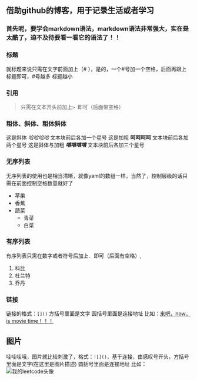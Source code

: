 ## 借助github的博客，用于记录生活或者学习

### 首先呢，要学会markdown语法，markdown语法非常强大，实在是太酷了，迫不及待要看一看它的语法了！！

### 标题

就标题来说只需在文字前面加上（# ），是的，一个#号加一个空格，后面再跟上标题即可，#号越多 标题越小

### 引用

> 只需在文本开头前加上`> `即可（后面带空格）

### 粗体、斜体、粗体斜体

这是斜体 *哈哈哈哈*  文本块前后各加一个星号
这是加粗 **呵呵呵呵** 文本块前后各加两个星号
这是斜体与加粗 ***嘻嘻嘻嘻*** 文本块前后各加三个星号

### 无序列表

无序列表的使用也是相当清晰，就像yaml的数组一样，当然了，控制层级的话只需在前面控制空格数量就好了
- 苹果
- 香蕉
- 蔬菜
  - 青菜
  - 白菜

### 有序列表

有序列表只需在数字或者符号后加上`. `即可（后面有空格）,
1. 科比
2. 杜兰特
3. 乔丹

### 链接

链接的格式：`[]()` 方括号里面是文字 圆括号里面是连接地址
比如：[来吧，now，is movie time！！！](https://nunflix.com)

## 图片

哇哇哇哦，图片就比较刺激了，格式：`![]()`，基于连接，由感叹号开头，方括号里面是文字(在这里是图片描述) 圆括号里面是连接地址
比如：![我的leetcode头像](https://assets.leetcode.cn/aliyun-lc-upload/users/tender-satoshino0/avatar_1692271843.png)
